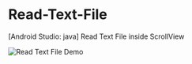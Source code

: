 # Read-Text-File
[Android Studio: java] Read Text File inside ScrollView

![Read Text File Demo](https://2mfreedom.com/demo_android_java/read_text_file.gif)
